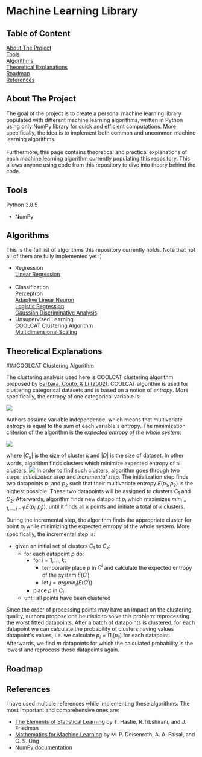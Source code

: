 # Machine Learning Library

## Table of Content
[About The Project](#goal)<br/>
[Tools](#tools)<br/>
[Algorithms](#algorithms)<br/>
[Theoretical Explanations](#theory)<br/>
[Roadmap](#roadmap)<br/>
[References](#references)<br/>

## About The Project <a name="goal"/>
The goal of the project is to create a personal machine learning library populated with different machine learning algorithms, written in Python using only NumPy library for quick and efficient computations. More specifically, the idea is to implement both common and uncommon machine learning algorithms.<br/><br/>
Furthermore, this page contains theoretical and practical explanations of each machine learning algorithm currently populating this repository. This allows anyone using code from this repository to dive into theory behind the code.


## Tools <a name="tools"/>
Python 3.8.5
-  NumPy



## Algorithms<a name="algorithms"/>
This is the full list of algorithms this repository currently holds. Note that not all of them are fully implemented yet :)
-  Regression<br/>
[Linear Regression](https://github.com/emirdemic/Machine-Learning-Library/blob/main/Regression/LinearRegression.py)<br/><br/>
-  Classification<br/>
[Perceptron](https://github.com/emirdemic/Machine-Learning-Library/blob/main/Classification/Perceptron.py)<br/>
[Adaptive Linear Neuron](https://github.com/emirdemic/Machine-Learning-Library/blob/main/Classification/AdaptiveLinearNeuron.py)<br/>
[Logistic Regression](https://github.com/emirdemic/Machine-Learning-Library/blob/main/Classification/LogisticRegression.py)<br/>
[Gaussian Discriminative Analysis](https://github.com/emirdemic/Machine-Learning-Library/blob/main/Classification/GaussianDiscriminantAnalysis.py)<br/>
-  Unsupervised Learning<br/>
[COOLCAT Clustering Algorithm](https://github.com/emirdemic/Machine-Learning-Library/blob/main/UnsupervisedLearning/COOLCAT.py)<br/>
[Multidimensional Scaling](https://github.com/emirdemic/Machine-Learning-Library/blob/main/UnsupervisedLearning/MDS.py)

## Theoretical Explanations<a name="theorys"/><br/>

###COOLCAT Clustering Algorithm<br/>


The clustering analysis used here is COOLCAT clustering algorithm proposed by 
[Barbara, Couto, & Li (2002)](https://dl.acm.org/doi/abs/10.1145/584792.584888). 
COOLCAT algorithm is used for clustering categorical datasets and is based on a notion of *entropy*. 
More specifically, the entropy of one categorical variable is:

<img src="https://render.githubusercontent.com/render/math?math=%5CLARGE%0A%5Cbegin%7Baligned%7D%0AE(X)%20%3D%20-%5Csum_%7Bx%20%5Cin%20S%7D%20p(x)log(p(x))%0A%5Cend%7Balign*%7D%0A">

Authors assume variable independence, which means that multivariate entropy is equal to
the sum of each variable's entropy. The minimization criterion of the algorithm is the *expected 
entropy of the whole system*:

<img src="https://render.githubusercontent.com/render/math?math=%5CLARGE%0A%5Cbegin%7Baligned%7D%0AE(C)%20%3D%20%5Csum_%7Bk%7D%20(%5Cfrac%7B%7CC_%7Bk%7D%7C%7D%7B%7CD%7C%7D(E(C_%7Bk%7D)))%0A%5Cend%7Balign*%7D%0A%0A">

where $|C_{k}|$ is the size of cluster $k$ and $|D|$ is the size of dataset. 
In other words, algorithm finds clusters which minimize expected entropy of all clusters.
<img src="https://render.githubusercontent.com/render/math?math=%5CLARGE%0A%5Cbegin%7Baligned%7D%0AE(C)%20%3D%20%5Csum_%7Bk%7D%20(%5Cfrac%7B%7CC_%7Bk%7D%7C%7D%7B%7CD%7C%7D(E(C_%7Bk%7D)))%0A%5Cend%7Balign%7D%0A%0A">
In order to find such clusters, algorithm goes through two steps: *initialization step* and *incremental step*. 
The initialization step finds two datapoints $p_{1}$ and $p_{2}$ such that their multivariate entropy 
$E(p_{1}, p_{2})$ is the highest possible. These two datapoints will be assigned to clusters $C_{1}$ and $C_{2}$.
Afterwards, algorithm finds new datapoint $p_{j}$ which maximizes $min_{i=1,...,j-1}(E(p_{i}, p_{j}))$, 
until it finds all $k$ points and initiate a total of $k$ clusters.

During the incremental step, the algorithm finds the appropriate cluster for point $p_{j}$ while minimizing the 
expected entropy of the whole system. More specifically, the incremental step is:

* given an initial set of clusters $C_{1}$ to $C_{k}$:
  * for each datapoint $p$ do:
    * for $i = 1,...,k$:
      * temporarily place $p$ in $C^{i}$ and calculate the expected entropy of the system $E(C^{i})$
      * let $j = argmin_{i}(E(C^{i}))$
    * place $p$ in $C_{j}$
  * until all points have been clustered

Since the order of processing points may have an impact on the clustering quality, authors propose one heuristic
to solve this problem: reprocessing the worst fitted datapoints. After a batch of datapoints is clustered, for each
datapoint we can calculate the probability of clusters having values datapoint's values, i.e.
we calculate $p_{i} = \prod_{j} (p_{ij})$ for each datapoint. Afterwards, we find $m$ datapoints for which 
the calculated probability is the lowest and reprocess those datapoints again.


## Roadmap<a name="roadmap"/>



## References<a name="references"/>
I have used multiple references while implementing these algorithms. The most important and comprehensive ones are:
*  [The Elements of Statistical Learning]() by T. Hastie, R.Tibshirani, and J. Friedman
*  [Mathematics for Machine Learning]() by M. P. Deisenroth, A. A. Faisal, and C. S. Ong
*  [NumPy documentation]()
